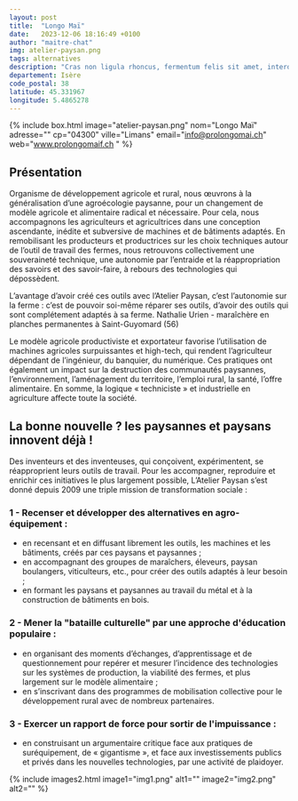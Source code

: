 ```yaml
---
layout: post
title:  "Longo Maï"
date:   2023-12-06 18:16:49 +0100
author: "maitre-chat"
img: atelier-paysan.png
tags: alternatives
description: "Cras non ligula rhoncus, fermentum felis sit amet, interdum mauris. Donec ut luctus metus. Praesent vel felis fermentum sapien tincidunt ultricies."
departement: Isère
code_postal: 38
latitude: 45.331967
longitude: 5.4865278
---
```


{% include box.html image="atelier-paysan.png" nom="Longo Maï" adresse="" cp="04300" ville="Limans" email="info@prolongomai.ch" web="www.prolongomaif.ch
" %}

## Présentation
Organisme de développement agricole et rural, nous œuvrons à la généralisation d’une agroécologie paysanne, pour un changement de modèle agricole et alimentaire radical et nécessaire. Pour cela, nous accompagnons les agriculteurs et agricultrices dans une conception ascendante, inédite et subversive de machines et de bâtiments adaptés. En remobilisant les producteurs et productrices sur les choix techniques autour de l’outil de travail des fermes, nous retrouvons collectivement une souveraineté technique, une autonomie par l’entraide et la réappropriation des savoirs et des savoir-faire, à rebours des technologies qui dépossèdent.

L’avantage d’avoir créé ces outils avec l’Atelier Paysan, c’est l’autonomie sur la ferme : c’est de pouvoir soi-même réparer ses outils, d’avoir des outils qui sont complétement adaptés à sa ferme. Nathalie Urien - maraîchère en planches permanentes à Saint-Guyomard (56)

Le modèle agricole productiviste et exportateur favorise l’utilisation de machines agricoles surpuissantes et high-tech, qui rendent l’agriculteur dépendant de l’ingénieur, du banquier, du numérique. Ces pratiques ont également un impact sur la destruction des communautés paysannes, l’environnement, l’aménagement du territoire, l’emploi rural, la santé, l’offre alimentaire. En somme, la logique « techniciste » et industrielle en agriculture affecte toute la société.

## La bonne nouvelle ? les paysannes et paysans innovent déjà !
Des inventeurs et des inventeuses, qui conçoivent, expérimentent, se réapproprient leurs outils de travail. Pour les accompagner, reproduire et enrichir ces initiatives le plus largement possible, L’Atelier Paysan s’est donné depuis 2009 une triple mission de transformation sociale :

### 1 - Recenser et développer des alternatives en agro-équipement :
- en recensant et en diffusant librement les outils, les machines et les bâtiments, créés par ces paysans et paysannes ;
- en accompagnant des groupes de maraîchers, éleveurs, paysan boulangers, viticulteurs, etc., pour créer des outils adaptés à leur besoin ;
- en formant les paysans et paysannes au travail du métal et à la construction de bâtiments en bois.

### 2 - Mener la "bataille culturelle" par une approche d'éducation populaire :
- en organisant des moments d’échanges, d’apprentissage et de questionnement pour repérer et mesurer l’incidence des technologies sur les systèmes de production, la viabilité des fermes, et plus largement sur le modèle alimentaire ;
- en s’inscrivant dans des programmes de mobilisation collective pour le développement rural avec de nombreux partenaires.

### 3 - Exercer un rapport de force pour sortir de l'impuissance :
- en construisant un argumentaire critique face aux pratiques de suréquipement, de « gigantisme », et face aux investissements publics et privés dans les nouvelles technologies, par une activité de plaidoyer.

{% include images2.html image1="img1.png" alt1="" image2="img2.png" alt2="" %}